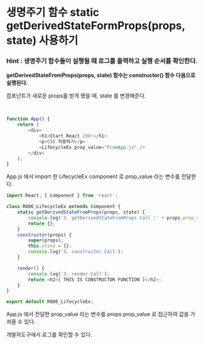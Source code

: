# 생명주기 함수 static getDerivedStateFormProps(props, state) 사용하기

### Hint : 생명주기 함수들이 실행될 때 로그를 출력하고 실행 순서를 확인한다.

**getDerivedStateFromProps(props, state) 함수는 constructor() 함수 다음으로 실행된다.**

컴포넌트가 새로운 props를 받게 됐을 때, state 를 변경해준다.

<br>

```js
function App() {
    return (
        <div>
            <h1>Start React 200!</h1>
            <p>CSS 적용하기</p>
            <LifecycleEx prop_value="FromApp.js" />
        </div>
    );
}
```

App.js 에서 import 한 LifecycleEx component 로 prop_value 라는 변수를 전달한다.

```js
import React, { Component } from 'react';

class R006_LifecycleEx extends Component {
    static getDerivedStateFromProps(props, state) {
        console.log('2. getDerivedStateFromProps Call :' + props.prop_value);
        return {};
    }
    constructor(props) {
        super(props);
        this.state = {};
        console.log('1. constructor Call');
    }

    render() {
        console.log('3. render Call');
        return <h2>[ THIS IS CONSTRUCTOR FUNCTION ]</h2>;
    }
}

export default R006_LifecycleEx;
```

App.js 에서 전달한 prop_value 라는 변수를 props.prop_value 로 접근하여 값을 가져올 수 있다.

개발자도구에서 로그를 확인할 수 있다.
